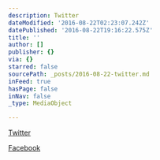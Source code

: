 ```yaml
---
description: Twitter
dateModified: '2016-08-22T02:23:07.242Z'
datePublished: '2016-08-22T19:16:22.575Z'
title: ''
author: []
publisher: {}
via: {}
starred: false
sourcePath: _posts/2016-08-22-twitter.md
inFeed: true
hasPage: false
inNav: false
_type: MediaObject

---
```

[Twitter][0]

[Facebook][1]

[0]: https://twitter.com/dhowell "Twitter"
[1]: https://www.facebook.com/denisehowell "Facebook"